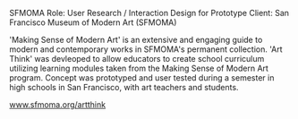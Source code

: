 SFMOMA
Role: User Research / Interaction Design for Prototype
Client: San Francisco Museum of Modern Art (SFMOMA)

'Making Sense of Modern Art' is an extensive and engaging guide to modern and contemporary works in SFMOMA's permanent collection. 'Art Think' was devleoped to allow educators to create school curriculum utilizing learning modules taken from the Making Sense of Modern Art program. Concept was prototyped and user tested during a semester in high schools in San Francisco, with art teachers and students.

www.sfmoma.org/artthink
